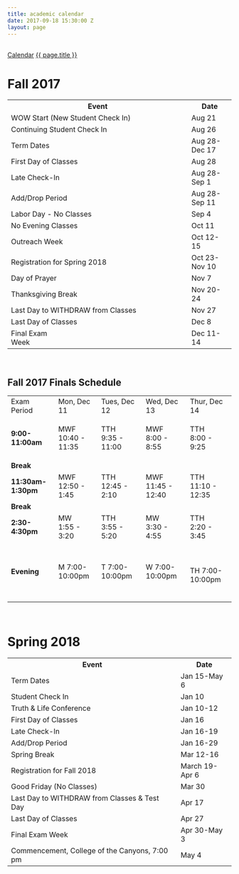 ```yaml
---
title: academic calendar
date: 2017-09-18 15:30:00 Z
layout: page
---
```

<br>
<div class="row">
  <div class="col s12">
    <nav>
     <div class="nav-wrapper white">
       <div class="col s12">
         <a href="{{ "/academics/undergraduate" | prepend: site.url }}" class="breadcrumb">Calendar</a>
         <a href="#!" class="breadcrumb">{{ page.title }}</a>
       </div>
     </div>
   </nav>
  </div>
</div>
<h1>Fall 2017</h1>
<table class="bordered">
<tbody>
<tr><th>Event</th><th>Date</th></tr>
<tr>
<td>WOW Start (New Student Check In)</td>
<td>Aug 21</td>
</tr>
<tr>
<td>Continuing Student Check In</td>
<td>Aug 26</td>
</tr>
<tr>
<td>Term Dates</td>
<td>Aug 28-Dec 17</td>
</tr>
<tr>
<td>First Day of Classes</td>
<td>Aug 28</td>
</tr>
<tr>
<td>Late Check-In</td>
<td>Aug 28-Sep 1</td>
</tr>
<tr>
<td>Add/Drop Period</td>
<td>Aug 28-Sep 11</td>
</tr>
<tr>
<td>Labor Day - No Classes</td>
<td>Sep 4</td>
</tr>
<tr>
<td>No Evening Classes</td>
<td>Oct 11</td>
</tr>
<tr>
<td>Outreach Week</td>
<td>Oct 12-15</td>
</tr>
<tr>
<td>Registration for Spring 2018</td>
<td>Oct 23-Nov 10</td>
</tr>
<tr>
<td>Day of Prayer</td>
<td>Nov 7</td>
</tr>
<tr>
<td>Thanksgiving Break                                         </td>
<td>Nov 20-24</td>
</tr>
<tr>
<td>Last Day to WITHDRAW from Classes</td>
<td>Nov 27</td>
</tr>
<tr>
<td>Last Day of Classes</td>
<td>Dec 8</td>
</tr>
<tr>
<td>Final Exam Week                                                                      </td>
<td>Dec 11-14</td>
</tr>
</tbody>
</table>
<p> </p>
<h2>Fall 2017 Finals Schedule</h2>
<table class="bordered">
<tbody>
<tr>
<td class="boldText">Exam Period</td>
<td class="boldText">Mon, Dec 11</td>
<td class="boldText">Tues, Dec 12</td>
<td class="boldText">Wed, Dec 13</td>
<td class="boldText">Thur, Dec 14</td>
</tr>
<tr>
<td><strong>9:00-11:00am</strong></td>
<td>
<p>MWF <br />10:40 - 11:35</p>
</td>
<td>TTH <br />9:35 - 11:00</td>
<td>MWF <br />8:00 - 8:55</td>
<td>TTH <br />8:00 - 9:25</td>
</tr>
<tr>
<td colspan="5"><strong>Break</strong></td>
</tr>
<tr>
<td><strong>11:30am-1:30pm</strong></td>
<td>MWF <br />12:50 - 1:45</td>
<td>TTH <br />12:45 - 2:10</td>
<td>MWF <br />11:45 - 12:40</td>
<td>TTH <br />11:10 - 12:35</td>
</tr>
<tr>
<td colspan="5"><strong>Break</strong></td>
</tr>
<tr>
<td><strong>2:30-4:30pm</strong></td>
<td>MW <br />1:55 - 3:20</td>
<td>TTH <br />3:55 - 5:20</td>
<td>MW <br />3:30 - 4:55</td>
<td>TTH <br />2:20 - 3:45</td>
</tr>
<tr>
<td><strong>Evening</strong></td>
<td>M 7:00-10:00pm</td>
<td>T 7:00-10:00pm</td>
<td>W 7:00-10:00pm</td>
<td>
<p> </p>
<p>TH 7:00-10:00pm<br /><br /></p>
</td>
</tr>
</tbody>
</table>
<p> </p>
<h1>Spring 2018</h1>
<table class="bordered">
<tbody>
<tr><th>Event</th><th>Date</th></tr>
<tr>
<td>Term Dates</td>
<td>Jan 15-May 6</td>
</tr>
<tr>
<td>Student Check In</td>
<td>Jan 10</td>
</tr>
<tr>
<td>Truth & Life Conference</td>
<td>Jan 10-12</td>
</tr>
<tr>
<td>First Day of Classes</td>
<td>Jan 16</td>
</tr>
<tr>
<td>Late Check-In</td>
<td>Jan 16-19</td>
</tr>
<tr>
<td>Add/Drop Period</td>
<td>Jan 16-29</td>
</tr>
<tr>
<td>Spring Break</td>
<td>Mar 12-16</td>
</tr>
<tr>
<td>Registration for Fall 2018</td>
<td>March 19-Apr 6</td>
</tr>
<tr>
<td>Good Friday (No Classes)</td>
<td>Mar 30</td>
</tr>
<tr>
<td>Last Day to WITHDRAW from Classes & Test Day</td>
<td>Apr 17</td>
</tr>
<tr>
<td>Last Day of Classes</td>
<td>Apr 27</td>
</tr>
<tr>
<td>Final Exam Week</td>
<td>Apr 30-May 3</td>
</tr>
<tr>
<td>Commencement, College of the Canyons, 7:00 pm             </td>
<td>May 4</td>
</tr>
</tbody>
</table>
<p> </p>

